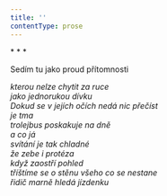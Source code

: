 ```yaml
---
title: ''
contentType: prose
---
```


<section>

\* \* \*

Sedím tu jako proud přítomnosti

_kterou nelze chytit za ruce  
jako jednorukou dívku  
Dokud se v jejích očích nedá nic přečíst  
je tma  
trolejbus poskakuje na dně  
a co já  
svítání je tak chladné  
že zebe i protéza  
když zaostří pohled  
tříštíme se o stěnu všeho co se nestane  
řidič marně hledá jízdenku_

</section>
